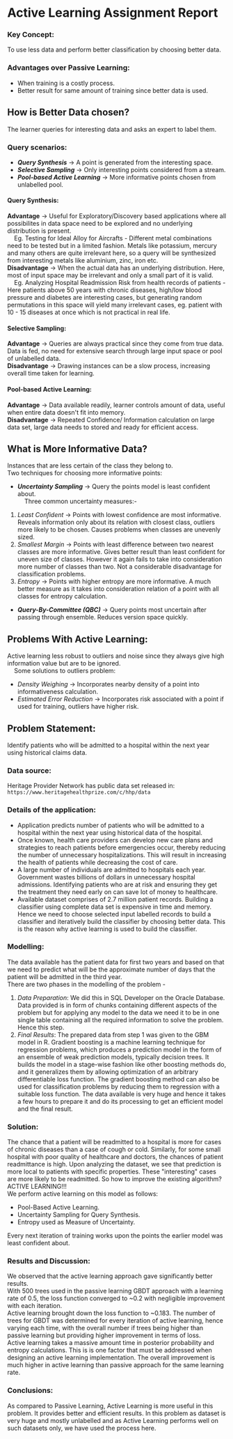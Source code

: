 Active Learning Assignment Report
=================================

### Key Concept:
To use less data and perform better classification by choosing better data.

### Advantages over Passive Learning:
* When training is a costly process.
* Better result for same amount of training since better data is used.

How is Better Data chosen?
--------------------------
The learner queries for interesting data and asks an expert to label them.

### Query scenarios:
* <b><i>Query Synthesis</i></b> -> A point is generated from the interesting space.
* <b><i>Selective Sampling</i></b> -> Only interesting points considered from a stream.
* <b><i>Pool-based Active Learning</i></b> -> More informative points chosen from unlabelled pool.

#### Query Synthesis:
<b>Advantage</b> -> Useful for Exploratory/Discovery based applications where all possibilites in data space need to be explored and no underlying distribution is present.  
&nbsp;&nbsp;&nbsp;&nbsp;Eg. Testing for Ideal Alloy for Aircrafts - Different metal combinations need to be tested but in a limited fashion. Metals like potassium, mercury and many others are quite irrelevant here, so a query will be synthesized from interesting metals like aluminium, zinc, iron etc.  
<b>Disadvantage</b> -> When the actual data has an underlying distribution. Here, most of input space may be irrelevant and only a small part of it is valid.  
&nbsp;&nbsp;&nbsp;&nbsp;Eg. Analyzing Hospital Readmission Risk from health records of patients -  Here patients above 50 years with chronic diseases, high/low blood pressure and diabetes are interesting cases, but generating random permutations in this space will yield many irrelevant cases, eg. patient with 10 - 15 diseases at once which is not practical in real life.  

#### Selective Sampling:  
<b>Advantage</b> -> Queries are always practical since they come from true data. Data is fed, no need for extensive search through large input space or pool of unlabelled data.  
<b>Disadvantage</b> -> Drawing instances can be a slow process, increasing overall time taken for learning.  

#### Pool-based Active Learning:  
<b>Advantage</b> -> Data available readily, learner controls amount of data, useful when entire data doesn't fit into memory.  
<b>Disadvantage</b> -> Repeated Confidence/ Information calculation on large data set, large data needs to stored and ready for efficient access.  

What is More Informative Data?  
------------------------------  
Instances that are less certain of the class they belong to.  
Two techniques for choosing more informative points:  
* <b><i>Uncertainty Sampling</i></b> -> Query the points model is least confident about.  
&nbsp;&nbsp;&nbsp;&nbsp;Three common uncertainty measures:-  
1) <i>Least Confident</i> -> Points with lowest confidence are most informative. Reveals information only about its relation with closest class, outliers more likely to be chosen. Causes problems when classes are unevenly sized.  
2) <i>Smallest Margin</i> -> Points with least difference between two nearest classes are more informative. Gives better result than least confident for uneven size of classes. However it again fails to take into consideration more number of classes than two. Not a considerable disadvantage for classification problems.  
3) <i>Entropy</i> -> Points with higher entropy are more informative. A much better measure as it takes into consideration relation of a point with all classes for entropy calculation.  
* <b><i>Query-By-Committee (QBC)</b></i> -> Query points most uncertain after passing through ensemble. Reduces version space quickly.  

Problems With Active Learning:  
------------------------------  
Active learning less robust to outliers and noise since they always give high information value but are to be ignored.  
&nbsp;&nbsp;&nbsp;&nbsp;Some solutions to outliers problem:  
* <i>Density Weighing</i> -> Incorporates nearby density of a point into informativeness calculation.  
* <i>Estimated Error Reduction</i> -> Incorporates risk associated with a point if used for training, outliers have higher risk.  

Problem Statement:  
------------------
Identify patients who will be admitted to a hospital within the next year using historical claims data.  

### Data source:
Heritage Provider Network has public data set released in: `https://www.heritagehealthprize.com/c/hhp/data`  

### Details of the application:  
* Application predicts number of patients who will be admitted to a hospital within the next year using historical data of the hospital.  
* Once known, health care providers can develop new care plans and strategies to reach patients before emergencies occur, thereby reducing the number of unnecessary hospitalizations. This will result in increasing the health of patients while decreasing the cost of care.  
* A large number of individuals are admitted to hospitals each year. Government wastes billions of dollars in unnecessary hospital admissions. Identifying patients who are at risk and ensuring they get the treatment they need early on can save lot of money to healthcare.  
* Available dataset comprises of 2.7 million patient records. Building a classifier using complete data set is expensive in time and memory. Hence we need to choose selected input labelled records to build a classifier and iteratively build the classifier by choosing better data. This is the reason why active learning is used to build the classifier.  

### Modelling:  
The data available has the patient data for first two years and based on that we need to predict what will be the approximate number of days that the patient will be admitted in the third year.  
There are two phases in the modelling of the problem -  
1) <i>Data Preparation</i>: We did this in SQL Developer on the Oracle Database. Data provided is in form of chunks containing different aspects of the problem but for applying any model to the data we need it to be in one single table containing all the required information to solve the problem. Hence this step.  
2) <i>Final Results</i>: The prepared data from step 1 was given to the GBM model in R. Gradient boosting is a machine learning technique for regression problems, which produces a prediction model in the form of an ensemble of weak prediction models, typically decision trees. It builds the model in a stage-wise fashion like other boosting methods do, and it generalizes them by allowing optimization of an arbitrary differentiable loss function. The gradient boosting method can also be used for classification problems by reducing them to regression with a suitable loss function.
The data available is very huge and hence it takes a few hours to prepare it and do its processing to get an efficient model and the final result.  

### Solution:  
The chance that a patient will be readmitted to a hospital is more for cases of chronic diseases than a case of cough or cold. Similarly, for some small hospital with poor quality of healthcare and doctors, the chances of patient readmittance is high. Upon analyzing the dataset, we see that prediction is more local to patients with specific properties. These "interesting" cases are more likely to be readmitted. So how to improve the existing algorithm? ACTIVE LEARNING!!!  
We perform active learning on this model as follows:  
* Pool-Based Active Learning.  
* Uncertainty Sampling for Query Synthesis.  
* Entropy used as Measure of Uncertainty.  

Every next iteration of training works upon the points the earlier model was least confident about.  

### Results and Discussion:  
We observed that the active learning approach gave significantly better results.  
With 500 trees used in the passive learning GBDT approach with a learning rate of 0.5, the loss function converged to ~0.2 with negligible improvement with each iteration.  
Active learning brought down the loss function to ~0.183. The number of trees for GBDT was determined for every iteration of active learning, hence varying each time, with the overall number if trees being higher than passive learning but providing higher improvement in terms of loss.  
Active learning takes a massive amount time in posterior probability and entropy calculations.   This is is one factor that must be addressed when designing an active learning implementation. The overall improvement is much higher in active learning than passive approach for the same learning rate.  

### Conclusions:  
As compared to Passive Learning, Active Learning is more useful in this problem. It provides better and efficient results. In this problem as dataset is very huge and mostly unlabelled and as Active Learning performs well on such datasets only, we have used the process here.